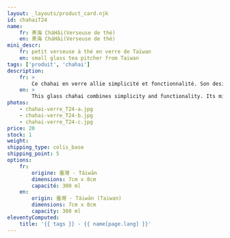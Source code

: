 ```yaml
---
layout: _layouts/product_card.njk
id: chahaiT24
name:
    fr: 茶海 CháHǎi(Verseuse de thé) 
    en: 茶海 CháHǎi(Verseuse de thé)
mini_descr:
    fr: petit verseuse à thé en verre de Taïwan
    en: small glass tea pitcher from Taiwan
tags: ['produit', 'chahai']
description: 
    fr: >
        Ce chahai en verre allie simplicité et fonctionnalité. Son design épuré, sa poignée ergonomique et son bec verseur précis en font un allié parfait pour vos dégustations de thé.<!--more--> Léger et transparent, il met en valeur la beauté de chaque infusion tout en assurant un service fluide et élégant.
    en: >
        This glass chahai combines simplicity and functionality. Its minimalist design, ergonomic handle, and precise spout make it the perfect companion for your tea tastings.<!--more--> Lightweight and transparent, it highlights the beauty of each infusion while ensuring smooth and elegant pouring.
photos:
    - chahai-verre_T24-a.jpg
    - chahai-verre_T24-b.jpg
    - chahai-verre_T24-c.jpg
price: 20
stock: 1
weight:  
shipping_type: colis_base
shipping_point: 5
options:
    fr:
        origine: 臺灣 - Táiwān
        dimensions: 7cm x 8cm
        capacité: 300 ml
    en:
        origin: 臺灣 - Táiwān (Taiwan)
        dimensions: 7cm x 8cm
        capacity: 300 ml
eleventyComputed:
    title: '{{ tags }} - {{ name[page.lang] }}'
---
```

